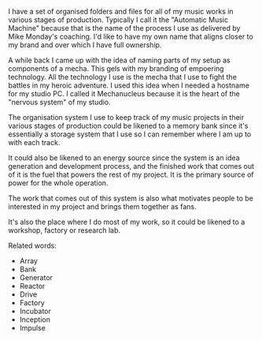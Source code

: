 I have a set of organised folders and files for all of my music works in various stages of production. Typically I call it the "Automatic Music Machine" because that is the name of the process I use as delivered by Mike Monday's coaching. I'd like to have my own name that aligns closer to my brand and over which I have full ownership.

A while back I came up with the idea of naming parts of my setup as components of a mecha. This gels with my branding of empoering technology. All the technology I use is the mecha that I use to fight the battles in my heroic adventure. I used this idea when I needed a hostname for my studio PC. I called it Mechanucleus because it is the heart of the "nervous system" of my studio.

The organisation system I use to keep track of my music projects in their various stages of production could be likened to a memory bank since it's essentially a storage system that I use so I can remember where I am up to with each track.

It could also be likened to an energy source since the system is an idea generation and development process, and the finished work that comes out of it is the fuel that powers the rest of my project. It is the primary source of power for the whole operation.

The work that comes out of this system is also what motivates people to be interested in my project and brings them together as fans.

It's also the place where I do most of my work, so it could be likened to a workshop, factory or research lab.

Related words:
* Array
* Bank
* Generator
* Reactor
* Drive
* Factory
* Incubator
* Inception
* Impulse
